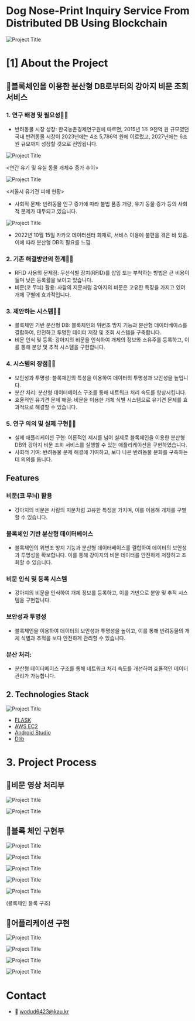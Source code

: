 # Dog Nose-Print Inquiry Service From Distributed DB Using Blockchain


<!--프로젝트 대문 이미지-->
![Project Title](img/projecttitle.png)

# [1] About the Project
## 🦮블록체인을 이용한 분산형 DB로부터의 강아지 비문 조회 서비스

### 1. 연구 배경 및 필요성🐕‍🦺

- 반려동물 시장 성장: 한국농촌경제연구원에 따르면, 2015년 1조 9천억 원 규모였던 국내 반려동물 시장이 2023년에는 4조 5,786억 원에 이르렀고, 2027년에는 6조 원 규모까지 성장할 것으로 전망됩니다.

![Project Title](img/선정이유사진01.png)

<연간 유기 및 유실 동물 개체수 증가 추이>

![Project Title](img/선정이유사진02.png)

<서울시 유기견 피해 현황>

- 사회적 문제: 반려동물 인구 증가에 따라 불법 품종 개량, 유기 동물 증가 등의 사회적 문제가 대두되고 있습니다.


![Project Title](img/선정이유사진03.png)

- 2022년 10월 15일 카카오 데이터센터 화재로, 서비스 이용에 불편을 겪은 바 있음. 이에 따라 분산형 DB의 필요를 느낌.

### 2. 기존 해결방안의 한계🐕‍🦺
- RFID 사용의 문제점: 무선식별 장치(RFID)를 삽입 또는 부착하는 방법은 큰 비용이 들며 낮은 등록률을 보이고 있습니다.
- 비문(코 무늬) 활용: 사람의 지문처럼 강아지의 비문은 고유한 특징을 가지고 있어 개체 구별에 효과적입니다.

### 3. 제안하는 시스템🐕‍🦺
- 블록체인 기반 분산형 DB: 블록체인의 위변조 방지 기능과 분산형 데이터베이스를 결합하여, 안전하고 투명한 데이터 저장 및 조회 시스템을 구축합니다.
- 비문 인식 및 등록: 강아지의 비문을 인식하여 개체의 정보와 소유주를 등록하고, 이를 통해 분양 및 추적 시스템을 구현합니다.

### 4. 시스템의 장점🐕‍🦺
- 보안성과 투명성: 블록체인의 특성을 이용하여 데이터의 투명성과 보안성을 높입니다.
- 분산 처리: 분산형 데이터베이스 구조를 통해 네트워크 처리 속도를 향상시킵니다.
- 효율적인 유기견 문제 해결: 비문을 이용한 개체 식별 시스템으로 유기견 문제를 효과적으로 해결할 수 있습니다.

### 5. 연구 의의 및 실제 구현🐕‍🦺
- 실제 애플리케이션 구현: 이론적인 제시를 넘어 실제로 블록체인을 이용한 분산형 DB와 강아지 비문 조회 서비스를 실행할 수 있는 애플리케이션을 구현하였습니다.
- 사회적 기여: 반려동물 문제 해결에 기여하고, 보다 나은 반려동물 문화를 구축하는 데 의의를 둡니다.

## Features

### 비문(코 무늬) 활용
- 강아지의 비문은 사람의 지문처럼 고유한 특징을 가지며, 이를 이용해 개체를 구별할 수 있습니다.

### 블록체인 기반 분산형 데이터베이스
- 블록체인의 위변조 방지 기능과 분산형 데이터베이스를 결합하여 데이터의 보안성과 투명성을 확보합니다. 이를 통해 강아지의 비문 데이터를 안전하게 저장하고 조회할 수 있습니다.

### 비문 인식 및 등록 시스템
- 강아지의 비문을 인식하여 개체 정보를 등록하고, 이를 기반으로 분양 및 추적 시스템을 구현합니다.

### 보안성과 투명성
- 블록체인을 이용하여 데이터의 보안성과 투명성을 높이고, 이를 통해 반려동물의 개체 식별과 추적을 보다 안전하게 관리할 수 있습니다.

### 분산 처리: 
- 분산형 데이터베이스 구조를 통해 네트워크 처리 속도를 개선하여 효율적인 데이터 관리가 가능합니다.

## 2. Technologies Stack

![Project Title](img/기술스택사진.png)

- [FLASK](https://flask.palletsprojects.com/en/3.0.x/)
- [AWS EC2](https://aws.amazon.com/ko/pm/ec2/?gclid=Cj0KCQjw2ou2BhCCARIsANAwM2Fvl1JEgLF-nt9pi6LoAAjTDbIZtSxlKan5_r2ELY6JUkk748ac8A0aAvxpEALw_wcB&trk=4c74fd91-5632-4f18-ac76-a6c66c92e185&sc_channel=ps&ef_id=Cj0KCQjw2ou2BhCCARIsANAwM2Fvl1JEgLF-nt9pi6LoAAjTDbIZtSxlKan5_r2ELY6JUkk748ac8A0aAvxpEALw_wcB:G:s&s_kwcid=AL!4422!3!477203497843!e!!g!!aws%20ec2!11549843702!111422708806) 
- [Android Studio](https://developer.android.com/studio?gad_source=1&gclid=Cj0KCQjw2ou2BhCCARIsANAwM2ElJwpX8AmXHdmDqeFXJeiNQMz6gyhSunPf7V0LzFr2tV11ZdIBClkaArGyEALw_wcB&gclsrc=aw.ds&hl=ko) 
- [Dlib](https://dlib.net/)
# 3. Project Process

## 🦮비문 영상 처리부
![Project Title](img/비문영상처리설명01.png)

![Project Title](img/비문영상처리설명02.png)


## 🚪블록 체인 구현부 
![Project Title](img/블록체인구현설명01.png)

![Project Title](img/블록체인구현설명02.png)

![Project Title](img/블록체인구현설명03.png)

![Project Title](img/블록체인구현설명04.png)

![Project Title](img/블록체인블록구조01.png)

(블록체인 블록 구조)


## 📱어플리케이션 구현
![Project Title](img/어플리케이션설명01.png)

![Project Title](img/어플리케이션설명02.png)

![Project Title](img/어플리케이션설명03.png)

![Project Title](img/어플리케이션설명04.png)



# Contact
- 📧 wodud6423@kau.kr

